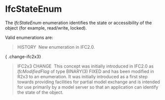 IfcStateEnum
============

The _IfcStateEnum_ enumeration identifies the state or accessibility of the object (for example, read/write, locked).

Valid enumerations are:

> HISTORY&nbsp; New enumeration in IFC2.0.

{ .change-ifc2x3}
> IFC2x3 CHANGE&nbsp; This concept was initially introduced in IFC2.0 as _IfcModifiedFlag_ of type BINARY(3) FIXED and has been modified in R2x3 to an enumeration. It was initially introduced as a first step towards providing facilities for partial model exchange and is intended for use primarily by a model server so that an application can identify the state of the object.

